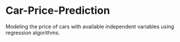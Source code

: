 # Car-Price-Prediction
Modeling the price of cars with available independent variables using regression algorithms.
